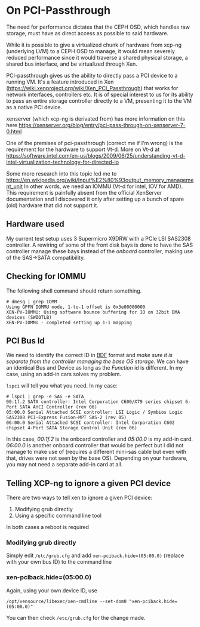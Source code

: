 # On PCI-Passthrough
The need for performance dictates that the CEPH OSD, which handles raw storage, must have as direct access as possible to said hardware. 

While it is possible to give a virtualized chunk of hardware from xcp-ng (underlying LVM) to a CEPH OSD to manage, it would mean severely reduced performance since it would traverse a shared physical storage, a shared bus interface, and be virtualized through Xen.

PCI-passthrough gives us the ability to directly pass a PCI device to a running VM. It's a feature introduced in Xen (https://wiki.xenproject.org/wiki/Xen_PCI_Passthrough) that works for network interfaces, controllers etc. It is of special interest to us for its ability to pass an entire storage controller directly to a VM, presenting it to the VM as a native PCI device.

xenserver (which xcp-ng is derivated from) has more information on this here https://xenserver.org/blog/entry/pci-pass-through-on-xenserver-7-0.html

One of the premises of pci-passthrough (correct me if I'm wrong) is the requirement for the hardware to support Vt-d.
More on Vt-d at https://software.intel.com/en-us/blogs/2009/06/25/understanding-vt-d-intel-virtualization-technology-for-directed-io

Some more research into this topic led me to https://en.wikipedia.org/wiki/Input%E2%80%93output_memory_management_unit
In other words, we need an IOMMU (Vt-d for intel, IOV for AMD). This requirement is painfully absent from the official XenServer documentation and I discovered it only after setting up a bunch of spare (old) hardware that did not support it.

## Hardware used
My current test setup uses 3 Supermicro X9DRW with a PCIe LSI SAS2308 controller. A rewiring of some of the front disk bays is done to have the SAS controller manage these bays instead of the _onboard_ controller, making use of the SAS->SATA compatibility. 

## Checking for IOMMU 
The following shell command should return something.
```shell
# dmesg | grep IOMM
Using GPFN IOMMU mode, 1-to-1 offset is 0x3e00000000
XEN-PV-IOMMU: Using software bounce buffering for IO on 32bit DMA devices (SWIOTLB)
XEN-PV-IOMMU - completed setting up 1-1 mapping
```

## PCI Bus Id
We need to identify the correct ID in [BDF](https://wiki.xen.org/wiki/Bus:Device.Function_(BDF)_Notation) format and *make sure it is separate from the controller managing the base OS storage*.
We can have an identical Bus and Device as long as the _Function_ id is different. In my case, using an add-in cars solves my problem.

`lspci` will tell you what you need. In my case:
```shell
# lspci | grep -e SAS -e SATA
00:1f.2 SATA controller: Intel Corporation C600/X79 series chipset 6-Port SATA AHCI Controller (rev 06)
05:00.0 Serial Attached SCSI controller: LSI Logic / Symbios Logic SAS2308 PCI-Express Fusion-MPT SAS-2 (rev 05)
06:00.0 Serial Attached SCSI controller: Intel Corporation C602 chipset 4-Port SATA Storage Control Unit (rev 06)
```

In this case, *00:1f.2* is the onboard controller and *05:00.0* is my add-in card.
*06:00.0* is another onboard controller that would be perfect but I did not manage to make use of (requires a different mini-sas cable but even with that, drives were not seen by the base OS). Depending on your hardware, you may not need a separate add-in card at all.

## Telling XCP-ng to ignore a given PCI device
There are two ways to tell xen to ignore a given PCI device:
1. Modifying grub directly
2. Using a specific command line tool

In both cases a reboot is required

### Modifying grub directly
Simply edit `/etc/grub.cfg` and add `xen-pciback.hide=(05:00.0)` (replace with your own bus ID) to the command line

### xen-pciback.hide=(05:00.0)
Again, using your own device ID, use
```shell
/opt/xensource/libexec/xen-cmdline --set-dom0 "xen-pciback.hide=(05:00.0)"
```
You can then check `/etc/grub.cfg` for the change made.

